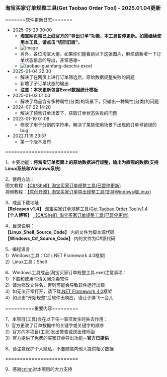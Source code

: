### 淘宝买家订单规整工具(Get Taobao Order Tool) - 2025.01.04更新
 
=======软件更新日志=======  
  
- 2025-05-29 00:00  
    - **淘宝网页端已上线官方的“导出订单”功能，本工具暂停更新。如需继续使用本工具，请点击“切回旧版”。**  
    - ![image](https://github.com/user-attachments/assets/6ae458d5-cbcb-4e43-b961-56f8a5e2a36e)
    - 另外，各位淘宝大佬，如果你们能看到以下这张图片，麻烦请新增一下订单状态信息的导出，非常感谢~
    - ![taobao-guanfang-daochu-excel](https://github.com/user-attachments/assets/a9254d6c-857e-497d-862f-5bafb130e2d2)
- 2025-01-04 22:30  
    - 解决了在网页上进行订单筛选后，原始数据规整失败的问题
    - 新增了子订单状态的输出  
    - **注意：本次更新包含Excel数据统计模板**  
- 2025-01-03 01:00  
    - 解决了商品含有多种属性(分类)的场景下，只输出一种属性(分类)的问题  
- 2024-07-22 14:20  
    - 解决了预售订单场景下，获取订单状态失败的问题  
- 2023-01-19 01:08  
    - 修改了用于分割的字符串，解决了某些使用场景下出现的订单号错误的bug  
- 2022.11.19 23:57  
    - 第一个版本发布  
  
=========================  

1、主要功能：**将淘宝订单页面上的原始数据进行规整，输出为直观的数据(支持Linux系统和Windows系统)**  
  
2、使用方法：  
图文教程：[【C#/Shell】淘宝买家订单规整工具(已暂停更新)](https://www.zjhcofi.com/2022/12/09/get-taobao-order/)  
视频教程：[【原创开源】淘宝买家订单导出规整工具(支持Windows和Linux)](https://www.bilibili.com/video/BV1Cg411J7zk)  
 
3、成品下载地址：  
**【Releases v1.4】** [淘宝买家订单规整工具(Get Taobao Order Tool)v1.4](https://github.com/ZJHCOFI/get-taobao-order/releases/tag/v1.4)  
**【个人博客】** [【C#/Shell】淘宝买家订单规整工具(已暂停更新)](https://www.zjhcofi.com/2022/12/09/get-taobao-order/) 
  
4、目录说明：  
**【Linux_Shell_Source_Code】** 内的文件为脚本源代码  
**【Windows_C#_Source_Code】** 内的文件为C#源代码   
  
5、编程语言：  
1）Windows工具：C# (.NET Framework 4.0框架)  
2）Linux工具：Shell  
  
6、Windows工具成品(淘宝买家订单规整工具.exe)注意事项：  
1）下载和使用时请关闭杀毒软件  
2）请勿修改文件名，否则可能会导致软件运行出错  
3）如无法正常打开，请下载[.NET Framework 4.0](https://dotnet.microsoft.com/zh-cn/download/dotnet-framework/thank-you/net40-offline-installer)框架  
4）如点击“开始规整”后软件无响应，请让子弹飞一会儿
    
==========重要内容=========  
  
7、本项目(工具)会在以下任一事项发生时失去作用：  
1）官方更改了订单数据中的关键字或关键字的顺序  
2）官方向本项目(工具)发出警告或送出律师函  
3）官方提供了免费的买家订单导出功能--**官方已提供**  
  
8、请注意保护个人隐私，不要随意向他人提供相关数据  
  
=========================  
  
9、感谢[cnlnn](https://github.com/cnlnn)对本项目的大力支持

